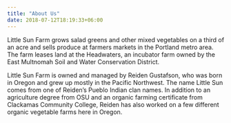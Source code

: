 ```yaml
---
title: "About Us"
date: 2018-07-12T18:19:33+06:00
---
```


Little Sun Farm grows salad greens and other mixed vegetables on a third of an acre and sells produce at farmers markets in the Portland metro area. The farm leases land at the Headwaters, an incubator farm owned by the East Multnomah Soil and Water Conservation District. 

Little Sun Farm is owned and managed by Reiden Gustafson, who was born in Oregon and grew up mostly in the Pacific Northwest. The name Little Sun comes from one of Reiden’s Pueblo Indian clan names. In addition to an agriculture degree from OSU and an organic farming certificate from Clackamas Community College, Reiden has also worked on a few different organic vegetable farms here in Oregon. 
